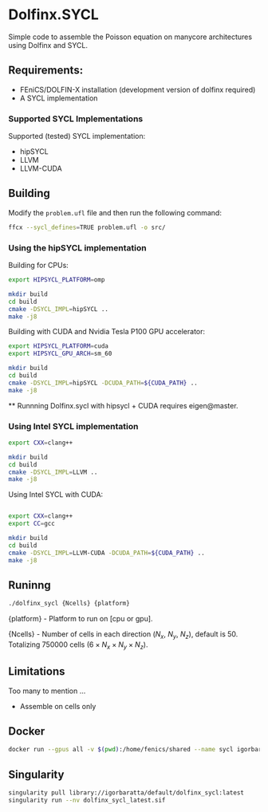 # Dolfinx.SYCL
Simple code to assemble the Poisson equation on manycore architectures using Dolfinx and SYCL.

## Requirements:
  - FEniCS/DOLFIN-X installation (development version of dolfinx required)
  - A SYCL implementation

### Supported SYCL Implementations
Supported (tested) SYCL implementation:
- hipSYCL
- LLVM 
- LLVM-CUDA


## Building

Modify the `problem.ufl` file and then run the following command:
```bash
ffcx --sycl_defines=TRUE problem.ufl -o src/
```

### Using the hipSYCL implementation
Building for CPUs:
```bash
export HIPSYCL_PLATFORM=omp

mkdir build
cd build
cmake -DSYCL_IMPL=hipSYCL ..
make -j8
```

Building with CUDA and Nvidia Tesla P100 GPU accelerator:
```bash
export HIPSYCL_PLATFORM=cuda
export HIPSYCL_GPU_ARCH=sm_60

mkdir build
cd build
cmake -DSYCL_IMPL=hipSYCL -DCUDA_PATH=${CUDA_PATH} ..
make -j8
```
** Runnning Dolfinx.sycl with hipsycl + CUDA requires eigen@master.

### Using Intel SYCL implementation
```bash
export CXX=clang++

mkdir build
cd build
cmake -DSYCL_IMPL=LLVM ..
make -j8
```

Using Intel SYCL with CUDA:
```bash

export CXX=clang++
export CC=gcc

mkdir build
cd build
cmake -DSYCL_IMPL=LLVM-CUDA -DCUDA_PATH=${CUDA_PATH} ..
make -j8
```


## Runinng
```bash
./dolfinx_sycl {Ncells} {platform}
```
{platform} - Platform to run on [cpu or gpu].

{Ncells} - Number of cells in each direction ($`N_x`$, $`N_y`$, $`N_z`$), default is 50. 
Totalizing 750000 cells ($`6 \times N_x \times N_y \times N_z`$).

## Limitations
Too many to mention ...
- Assemble on cells only

## Docker
```bash
docker run --gpus all -v $(pwd):/home/fenics/shared --name sycl igorbaratta/dolfinx_sycl:latest nvidia-smi
```

## Singularity

```bash
singularity pull library://igorbaratta/default/dolfinx_sycl:latest
singularity run --nv dolfinx_sycl_latest.sif
```